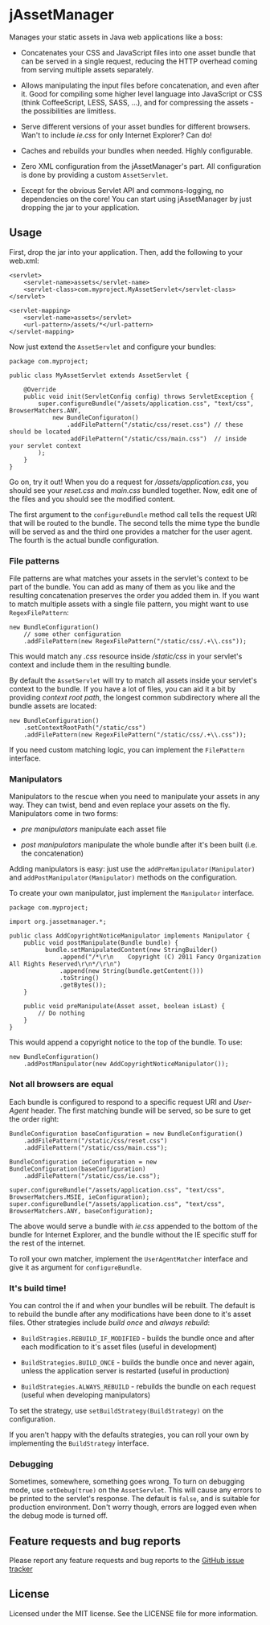 # jAssetManager

Manages your static assets in Java web applications like a boss:

* Concatenates your CSS and JavaScript files into one asset bundle
  that can be served in a single request, reducing the HTTP overhead
  coming from serving multiple assets separately.

* Allows manipulating the input files before concatenation, and
  even after it. Good for compiling some higher level language into
  JavaScript or CSS (think CoffeeScript, LESS, SASS, ...), and for compressing
  the assets - the possibilities are limitless.

* Serve different versions of your asset bundles for different
  browsers. Wan't to include _ie.css_ for only Internet Explorer?
  Can do!

* Caches and rebuilds your bundles when needed. Highly configurable.

* Zero XML configuration from the jAssetManager's part. All configuration
  is done by providing a custom `AssetServlet`.

* Except for the obvious Servlet API and commons-logging, no dependencies on
  the core! You can start using jAssetManager by just dropping the jar to your
  application.

## Usage

First, drop the jar into your application. Then, add the following to your web.xml:

	<servlet>
		<servlet-name>assets</servlet-name>
		<servlet-class>com.myproject.MyAssetServlet</servlet-class>
	</servlet>
			
	<servlet-mapping>
		<servlet-name>assets</servlet>
		<url-pattern>/assets/*</url-pattern>
	</servlet-mapping>
	
Now just extend the `AssetServlet` and configure your bundles:

	package com.myproject;
	
	public class MyAssetServlet extends AssetServlet {
		
		@Override
		public void init(ServletConfig config) throws ServletException {
			super.configureBundle("/assets/application.css", "text/css", BrowserMatchers.ANY,
				new BundleConfiguraton()
					.addFilePattern("/static/css/reset.css") // these should be located
					.addFilePattern("/static/css/main.css")  // inside your servlet context
			);
		}
	}
	
Go on, try it out! When you do a request for _/assets/application.css_, you
should see your _reset.css_ and _main.css_ bundled together. Now, edit one of
the files and you should see the modified content.

The first argument to the `configureBundle` method call tells the request
URI that will be routed to the bundle. The second tells the mime type the
bundle will be served as and the third one provides a matcher for the
user agent. The fourth is the actual bundle configuration.

### File patterns

File patterns are what matches your assets in the servlet's context to be
part of the bundle. You can add as many of them as you like and the resulting
concatenation preserves the order you added them in. If you want to match
multiple assets with a single file pattern, you might want to use
`RegexFilePattern`:

	new BundleConfiguration()
		// some other configuration
		.addFilePattern(new RegexFilePattern("/static/css/.+\\.css"));

This would match any _.css_ resource inside _/static/css_ in your servlet's context
and include them in the resulting bundle.

By default the `AssetServlet` will try to match all assets inside your servlet's context to
the bundle. If you have a lot of files, you can aid it a bit by providing _context root path_,
the longest common subdirectory where all the bundle assets are located:

	new BundleConfiguration()
		.setContextRootPath("/static/css")
		.addFilePattern(new RegexFilePattern("/static/css/.+\\.css"));

If you need custom matching logic, you can implement the `FilePattern` interface. 


### Manipulators

Manipulators to the rescue when you need to manipulate your assets in any way. They can twist,
bend and even replace your assets on the fly. Manipulators come in two forms:

* _pre manipulators_ manipulate each asset file

* _post manipulators_ manipulate the whole bundle after it's been built
  (i.e. the concatenation)

Adding manipulators is easy: just use the `addPreManipulator(Manipulator)`
and `addPostManipulator(Manipulator)` methods on the configuration.

To create your own manipulator, just implement the `Manipulator` interface.

	package com.myproject;
	
	import org.jassetmanager.*;
	
	public class AddCopyrightNoticeManipulator implements Manipulator {
		public void postManipulate(Bundle bundle) {
			  bundle.setManipulatedContent(new StringBuilder()
				  .append("/*\r\n    Copyright (C) 2011 Fancy Organization All Rights Reserved\r\n*/\r\n")
				  .append(new String(bundle.getContent()))
				  .toString()
				  .getBytes());
		}
		
		public void preManipulate(Asset asset, boolean isLast) {
		    // Do nothing
		}
	}

This would append a copyright notice to the top of the bundle. To use:

	new BundleConfiguration()
		.addPostManipulator(new AddCopyrightNoticeManipulator());


### Not all browsers are equal

Each bundle is configured to respond to a specific request URI and _User-Agent_ header.
The first matching bundle will be served, so be sure to get the order right:

	BundleConfiguration baseConfiguration = new BundleConfiguration()
		.addFilePattern("/static/css/reset.css")
		.addFilePattern("/static/css/main.css");
		
	BundleConfiguration ieConfiguration = new BundleConfiguration(baseConfiguration)
		.addFilePattern("/static/css/ie.css");
		
	super.configureBundle("/assets/application.css", "text/css", BrowserMatchers.MSIE, ieConfiguration);
	super.configureBundle("/assets/application.css", "text/css", BrowserMatchers.ANY, baseConfiguration);

The above would serve a bundle with _ie.css_ appended to the bottom of the
bundle for Internet Explorer, and the bundle without the IE specific stuff
for the rest of the internet.

To roll your own matcher, implement the `UserAgentMatcher` interface and give
it as argument for `configureBundle`.

### It's build time!

You can control the if and when your bundles will be rebuilt. The default is to
rebuild the bundle after any modifications have been done to it's asset
files. Other strategies include _build once_ and _always rebuild_:

* `BuildStragies.REBUILD_IF_MODIFIED` - builds the bundle once and after each
  modification to it's asset files (useful in development)

* `BuildStrategies.BUILD_ONCE` - builds the bundle once and never again, unless
  the application server is restarted (useful in production)

* `BuildStrategies.ALWAYS_REBUILD` - rebuilds the bundle on each request
  (useful when developing manipulators)

To set the strategy, use `setBuildStrategy(BuildStrategy)` on the
configuration.

If you aren't happy with the defaults strategies, you can roll your own by
implementing the `BuildStrategy` interface.

### Debugging

Sometimes, somewhere, something goes wrong. To turn on debugging mode, use
`setDebug(true)` on the `AssetServlet`. This will cause any errors to
be printed to the servlet's response. The default is `false`, and is
suitable for production environment. Don't worry though, errors are
logged even when the debug mode is turned off.

## Feature requests and bug reports

Please report any feature requests and bug reports to the
[GitHub issue tracker](http://github.com/mnylen/jassetmanager/issues)

## License

Licensed under the MIT license. See the LICENSE file for more information.
